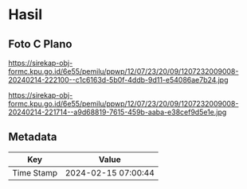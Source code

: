 # Hasil

## Foto C Plano

https://sirekap-obj-formc.kpu.go.id/6e55/pemilu/ppwp/12/07/23/20/09/1207232009008-20240214-222100--c1c6163d-5b0f-4ddb-9d11-e54086ae7b24.jpg

https://sirekap-obj-formc.kpu.go.id/6e55/pemilu/ppwp/12/07/23/20/09/1207232009008-20240214-221714--a9d68819-7615-459b-aaba-e38cef9d5e1e.jpg


## Metadata

| Key        | Value               |
| ---------- | ------------------- |
| Time Stamp | 2024-02-15 07:00:44 |



